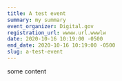 ```yaml
---
title: A test event
summary: my summary
event_organizer: Digital.gov
registration_url: wwww.url.wwwlw
date: 2020-10-16 10:19:00 -0500
end_date: 2020-10-16 10:19:00 -0500
slug: a-test-event
---
```

some content